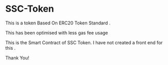 # SSC-Token

This is a token Based On ERC20 Token Standard .

This has been optimised with less gas fee usage 

This is the Smart Contract of SSC Token. I have not created a front end for this .

Thank You!

